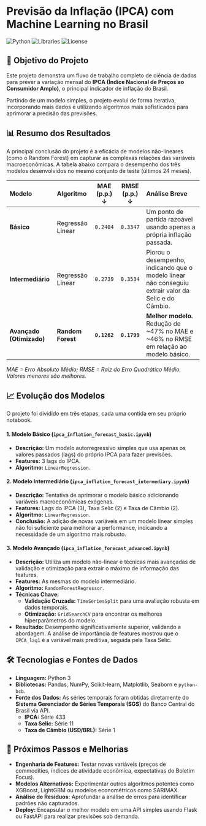 # Previsão da Inflação (IPCA) com Machine Learning no Brasil

![Python](https://img.shields.io/badge/Python-3.9%2B-blue.svg)
![Libraries](https://img.shields.io/badge/Bibliotecas-Scikit--learn%20%7C%20Pandas%20%7C%20BCB-orange.svg)
![License](https://img.shields.io/badge/License-MIT-green.svg)

## 🎯 Objetivo do Projeto

Este projeto demonstra um fluxo de trabalho completo de ciência de dados para prever a variação mensal do **IPCA (Índice Nacional de Preços ao Consumidor Amplo)**, o principal indicador de inflação do Brasil.

Partindo de um modelo simples, o projeto evolui de forma iterativa, incorporando mais dados e utilizando algoritmos mais sofisticados para aprimorar a precisão das previsões.

## 📊 Resumo dos Resultados

A principal conclusão do projeto é a eficácia de modelos não-lineares (como o Random Forest) em capturar as complexas relações das variáveis macroeconômicas. A tabela abaixo compara o desempenho dos três modelos desenvolvidos no mesmo conjunto de teste (últimos 24 meses).

| Modelo | Algoritmo | MAE (p.p.) ↓ | RMSE (p.p.) ↓ | Análise Breve |
| :--- | :--- | :---: | :---: | :--- |
| **Básico** | Regressão Linear | `0.2404` | `0.3347` | Um ponto de partida razoável usando apenas a própria inflação passada. |
| **Intermediário** | Regressão Linear | `0.2739` | `0.3534` | Piorou o desempenho, indicando que o modelo linear não conseguiu extrair valor da Selic e do Câmbio. |
| **Avançado (Otimizado)** | **Random Forest** | **`0.1262`** | **`0.1799`** | **Melhor modelo.** Redução de ~47% no MAE e ~46% no RMSE em relação ao modelo básico. |

*MAE = Erro Absoluto Médio; RMSE = Raiz do Erro Quadrático Médio. Valores menores são melhores.*

## 📈 Evolução dos Modelos

O projeto foi dividido em três etapas, cada uma contida em seu próprio notebook.

#### 1. Modelo Básico (`ipca_inflation_forecast_basic.ipynb`)
- **Descrição:** Um modelo autorregressivo simples que usa apenas os valores passados (lags) do próprio IPCA para fazer previsões.
- **Features:** 3 lags do IPCA.
- **Algoritmo:** `LinearRegression`.

#### 2. Modelo Intermediário (`ipca_inflation_forecast_intermediary.ipynb`)
- **Descrição:** Tentativa de aprimorar o modelo básico adicionando variáveis macroeconômicas exógenas.
- **Features:** Lags do IPCA (3), Taxa Selic (2) e Taxa de Câmbio (2).
- **Algoritmo:** `LinearRegression`.
- **Conclusão:** A adição de novas variáveis em um modelo linear simples não foi suficiente para melhorar a performance, indicando a necessidade de um algoritmo mais robusto.

#### 3. Modelo Avançado (`ipca_inflation_forecast_advanced.ipynb`)
- **Descrição:** Utiliza um modelo não-linear e técnicas mais avançadas de validação e otimização para extrair o máximo de informação das features.
- **Features:** As mesmas do modelo intermediário.
- **Algoritmo:** `RandomForestRegressor`.
- **Técnicas Chave:**
    - **Validação Cruzada:** `TimeSeriesSplit` para uma avaliação robusta em dados temporais.
    - **Otimização:** `GridSearchCV` para encontrar os melhores hiperparâmetros do modelo.
- **Resultado:** Desempenho significativamente superior, validando a abordagem. A análise de importância de features mostrou que o `IPCA_lag1` é a variável mais preditiva, seguida pela Taxa Selic.

## 🛠️ Tecnologias e Fontes de Dados

* **Linguagem:** Python 3
* **Bibliotecas:** Pandas, NumPy, Scikit-learn, Matplotlib, Seaborn e `python-bcb`.
* **Fonte dos Dados:** As séries temporais foram obtidas diretamente do **Sistema Gerenciador de Séries Temporais (SGS)** do Banco Central do Brasil via API.
    * **IPCA:** Série 433
    * **Taxa Selic:** Série 11
    * **Taxa de Câmbio (USD/BRL):** Série 1


## 🔮 Próximos Passos e Melhorias

-   **Engenharia de Features:** Testar novas variáveis (preços de commodities, índices de atividade econômica, expectativas do Boletim Focus).
-   **Modelos Alternativos:** Experimentar outros algoritmos potentes como XGBoost, LightGBM ou modelos econométricos como SARIMAX.
-   **Análise de Resíduos:** Aprofundar a análise de erros para identificar padrões não capturados.
-   **Deploy:** Encapsular o melhor modelo em uma API simples usando Flask ou FastAPI para realizar previsões sob demanda.
